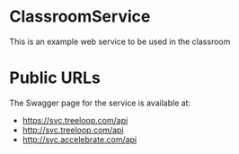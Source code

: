 # ClassroomService
This is an example web service to be used in the classroom
# Public URLs
The Swagger page for the service is available at:
* https://svc.treeloop.com/api
* http://svc.treeloop.com/api
* http://svc.accelebrate.com/api


